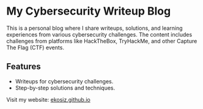 # My Cybersecurity Writeup Blog

This is a personal blog where I share writeups, solutions, and learning experiences from various cybersecurity challenges. The content includes challenges from platforms like HackTheBox, TryHackMe, and other Capture The Flag (CTF) events.

## Features

- Writeups for cybersecurity challenges.
- Step-by-step solutions and techniques.

Visit my website: [ekosiz.github.io](https://ekosiz.github.io)
